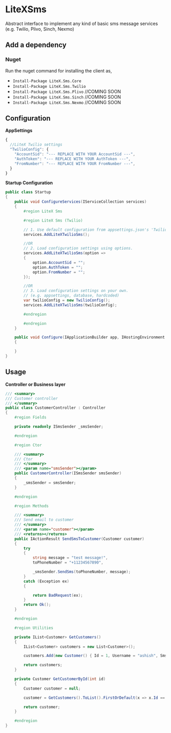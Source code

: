 # LiteXSms
Abstract interface to implement any kind of basic sms message services (e.g. Twilio, Plivo, Sinch, Nexmo)

## Add a dependency

### Nuget

Run the nuget command for installing the client as,
* `Install-Package LiteX.Sms.Core`
* `Install-Package LiteX.Sms.Twilio`
* `Install-Package LiteX.Sms.Plivo` //COMING SOON
* `Install-Package LiteX.Sms.Sinch` //COMING SOON
* `Install-Package LiteX.Sms.Nexmo` //COMING SOON


## Configuration

**AppSettings**
```js
{
  //LiteX Twilio settings
  "TwilioConfig": {
    "AccountSid": "--- REPLACE WITH YOUR AccountSid ---",
    "AuthToken": "--- REPLACE WITH YOUR AuthToken ---",
    "FromNumber": "--- REPLACE WITH YOUR FromNumber ---",
  }
}
```

**Startup Configuration**
```cs
public class Startup
{
    public void ConfigureServices(IServiceCollection services)
    {
        #region LiteX Sms

        #region LiteX Sms (Twilio)

        // 1. Use default configuration from appsettings.json's 'TwilioConfig'
        services.AddLiteXTwilioSms();

        //OR
        // 2. Load configuration settings using options.
        services.AddLiteXTwilioSms(option =>
        {
            option.AccountSid = "";
            option.AuthToken = "";
            option.FromNumber = "";
        });

        //OR
        // 3. Load configuration settings on your own.
        // (e.g. appsettings, database, hardcoded)
        var twilioConfig = new TwilioConfig();
        services.AddLiteXTwilioSms(twilioConfig);

        #endregion

        #endregion
    }

    public void Configure(IApplicationBuilder app, IHostingEnvironment env)
    {

    }
}
```


## Usage

**Controller or Business layer**
```cs
/// <summary>
/// Customer controller
/// </summary>
public class CustomerController : Controller
{
    #region Fields

    private readonly ISmsSender _smsSender;

    #endregion

    #region Ctor

    /// <summary>
    /// Ctor
    /// </summary>
    /// <param name="smsSender"></param>
    public CustomerController(ISmsSender smsSender)
    {
        _smsSender = smsSender;
    }

    #endregion

    #region Methods

    /// <summary>
    /// Send email to customer
    /// </summary>
    /// <param name="customer"></param>
    /// <returns></returns>
    public IActionResult SendSmsToCustomer(Customer customer)
    {
        try
        {
            string message = "test message!",
            toPhoneNumber = "+11234567890",

            _smsSender.SendSms(toPhoneNumber, message);
        }
        catch (Exception ex)
        {

            return BadRequest(ex);
        }
        return Ok();
    }

    #endregion

    #region Utilities

    private IList<Customer> GetCustomers()
    {
        IList<Customer> customers = new List<Customer>();

        customers.Add(new Customer() { Id = 1, Username = "ashish", Sms = "toaashishpatel@outlook.com" });

        return customers;
    }

    private Customer GetCustomerById(int id)
    {
        Customer customer = null;

        customer = GetCustomers().ToList().FirstOrDefault(x => x.Id == id);

        return customer;
    }

    #endregion
}
```
